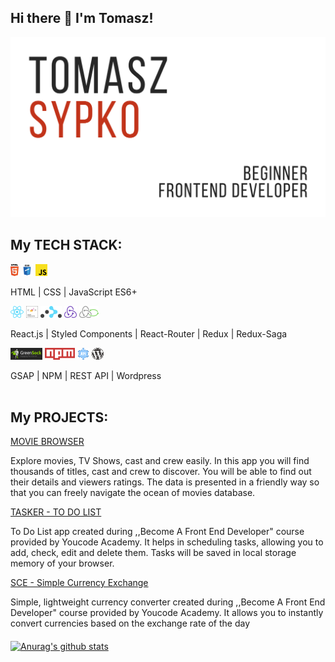 ## Hi there 👋 I'm Tomasz!

![](assets/images/mainImage.png)

## My TECH STACK:

![](assets/icons/html.png)
![](assets/icons/css.png)
![](assets/icons/js.png)

HTML | CSS | JavaScript ES6+

![](assets/icons/react.png)
![](assets/icons/styled-components.png)
![](assets/icons/react-router.png)
![](assets/icons/redux.png)
![](assets/icons/redux-saga.png)

React.js | Styled Components | React-Router | Redux | Redux-Saga

![](assets/icons/greensock.png)
![](assets/icons/npm.png)
![](assets/icons/api.png)
![](assets/icons/wp.png)

GSAP | NPM | REST API | Wordpress
<br><br>

## My PROJECTS:

[MOVIE BROWSER](https://github.com/TSypko/movie-browser)

Explore movies, TV Shows, cast and crew easily. In this app you will find thousands of titles, cast and crew to discover. You will be able to find out their details and viewers ratings. The data is presented in a friendly way so that you can freely navigate the ocean of movies database.

[TASKER - TO DO LIST](https://github.com/TSypko/TASKER-To-Do-List-React)

To Do List app created during ,,Become A Front End Developer" course provided by Youcode Academy. It helps in scheduling tasks, allowing you to add, check, edit and delete them. Tasks will be saved in local storage memory of your browser.
 

[SCE - Simple Currency Exchange](https://github.com/TSypko/Currency-Exchange-React)
 
Simple, lightweight currency converter created during ,,Become A Front End Developer" course provided by Youcode Academy. It allows you to instantly convert currencies based on the exchange rate of the day


####
[![Anurag's github stats](https://github-readme-stats.vercel.app/api?username=TSypko&show_icons=true&theme=graywhite)](https://github.com/anuraghazra/github-readme-stats)
